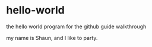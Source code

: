 # hello-world
the hello world program for the github guide walkthrough

my name is Shaun, and I like to party.
